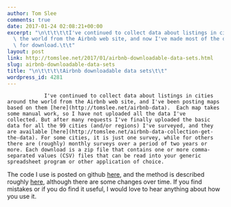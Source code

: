 ```yaml
---
author: Tom Slee
comments: true
date: 2017-01-24 02:08:21+00:00
excerpt: "\n\t\t\t\tI've continued to collect data about listings in cities around\
  \ the world from the Airbnb web site, and now I've made most of the data available\
  \ for download.\t\t"
layout: post
link: http://tomslee.net/2017/01/airbnb-downloadable-data-sets.html
slug: airbnb-downloadable-data-sets
title: "\n\t\t\t\tAirbnb downloadable data sets\t\t"
wordpress_id: 4281
---
```



				I've continued to collect data about listings in cities around the world from the Airbnb web site, and I've been posting maps based on them [here](http://tomslee.net/airbnb-data).  Each map takes some manual work, so I have not uploaded all the data I've collected. But after many requests I've finally uploaded the basic data for all the 99 cities (and/or regions) I've surveyed, and they are available [here](http://tomslee.net/airbnb-data-collection-get-the-data). For some cities, it is just one survey, while for others there are (roughly) monthly surveys over a period of two years or more. Each download is a zip file that contains one or more comma-separated values (CSV) files that can be read into your generic spreadsheet program or other application of choice.

The code I use is posted on github [here](https://github.com/tomslee/airbnb-data-collection/), and the method is described roughly [here](http://tomslee.net/airbnb-data-collection-methodology-and-accuracy), although there are some changes over time. If you find mistakes or if you do find it useful, I would love to hear anything about how you use it.		
